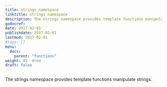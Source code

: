 ```yaml
---
title: strings namespace
linktitle: strings namespace
description: The strings namespace provides template functions manipulate strings.
godocref:
date: 2017-02-01
publishdate: 2017-02-01
lastmod: 2017-02-01
#tags: []
menu:
  docs:
    parent: "functions"
weight: 01	#rem
draft: false
---
```


The strings namespace provides template functions manipulate strings.